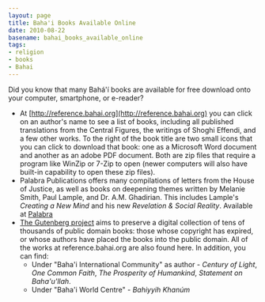 ```yaml
---
layout: page
title: Baha'i Books Available Online
date: 2010-08-22
basename: bahai_books_available_online
tags:
- religion
- books
- Bahai
---
```


Did you know that many Bah&aacute;'&iacute; books are available for free
download onto your computer, smartphone, or e-reader?

* At [http://reference.bahai.org](http://reference.bahai.org) you can
  click on an author's name to see a list of books, including all published
  translations from the Central Figures, the writings of Shoghi Effendi, and a
  few other works. To the right of the book title are two small icons that you
  can click to download that book: one as a Microsoft Word document and another
  as an adobe PDF document. Both are zip files that require a program like
  WinZip or 7-Zip to open (newer computers will also have built-in capability
  to open these zip files).
* Palabra Publications offers many compilations of letters from the House of
  Justice, as well as books on deepening themes written by Melanie Smith, Paul
  Lample, and Dr. A.M. Ghadirian. This includes Lample's _Creating a New Mind_
  and his new _Revelation &amp; Social Reality_. Available at <a
  href="http://www.palabrapublications.com/downloads">Palabra</a>
* [The Gutenberg project](http://www.gutenberg.org) aims to preserve
  a digital collection of tens of thousands of public domain books: those whose
  copyright has expired, or whose authors have placed the books into the public
  domain. All of the works at reference.bahai.org are also found here. In
  addition, you can find:
  * Under "Baha'i International Community" as author - _Century of Light_, _One
    Common Faith_, _The Prosperity of Humankind_, _Statement on Baha'u'llah_.
  * Under "Baha'i World Centre" - _Bahiyyih Khan&uacute;m_
